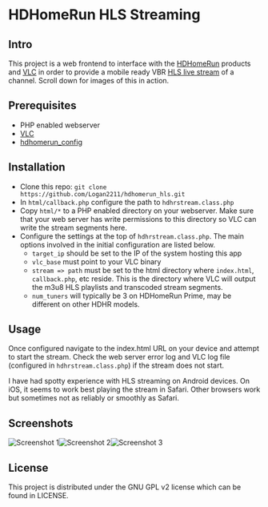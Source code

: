 # HDHomeRun HLS Streaming
## Intro
This project is a web frontend to interface with the [HDHomeRun](http://www.silicondust.com/) products and [VLC](http://www.videolan.org/vlc/) in order to provide a mobile ready VBR [HLS live stream](http://en.wikipedia.org/wiki/HTTP_Live_Streaming) of a channel. Scroll down for images of this in action.

## Prerequisites
* PHP enabled webserver
* [VLC](http://www.videolan.org/vlc/)
* [hdhomerun_config](http://www.silicondust.com/support/downloads/)

## Installation
* Clone this repo: `git clone https://github.com/Logan2211/hdhomerun_hls.git`
* In `html/callback.php` configure the path to `hdhrstream.class.php`
* Copy `html/*` to a PHP enabled directory on your webserver. Make sure that your web server has write permissions to this directory so VLC can write the stream segments here.
* Configure the settings at the top of `hdhrstream.class.php`. The main options involved in the initial configuration are listed below.
	* `target_ip` should be set to the IP of the system hosting this app
	* `vlc_base` must point to your VLC binary
	* `stream => path` must be set to the html directory where `index.html`, `callback.php`, etc reside. This is the directory where VLC will output the m3u8 HLS playlists and transcoded stream segments.
	* `num_tuners` will typically be 3 on HDHomeRun Prime, may be different on other HDHR models.

## Usage
Once configured navigate to the index.html URL on your device and attempt to start the stream. Check the web server error log and VLC log file (configured in `hdhrstream.class.php`) if the stream does not start.

I have had spotty experience with HLS streaming on Android devices. On iOS, it seems to work best playing the stream in Safari. Other browsers work but sometimes not as reliably or smoothly as Safari.

## Screenshots
![Screenshot 1](http://i.imgur.com/Xz3gt5a.png)![Screenshot 2](http://i.imgur.com/pTWCmHd.png)![Screenshot 3](http://i.imgur.com/zWMGDS8.png)

## License

This project is distributed under the GNU GPL v2 license which can be found in LICENSE.